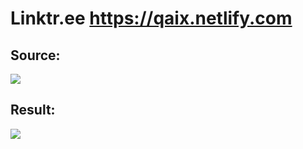 # Linktr.ee https://qaix.netlify.com

## Source:
![](https://i.imgur.com/UWB3vzK.png)

## Result:
![](https://i.imgur.com/T8w7tWi.png)
